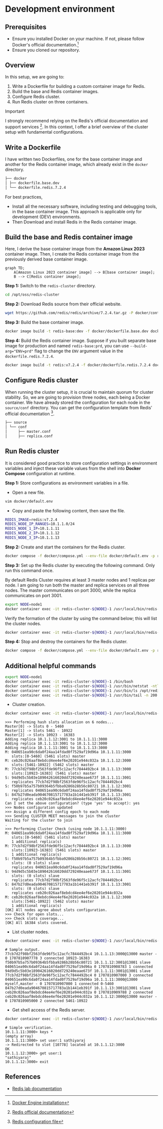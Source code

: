 # Development environment

## Prerequisites

- Ensure you installed Docker on your machine. If not, please follow Docker's official documentation.[^1]
- Ensure you cloned our repository.

## Overview

In this setup, we are going to:
1. Write a Dockerfile for building a custom container image for Redis.
2. Build the base and Redis container images.
3. Configure Redis cluster.
4. Run Redis cluster on three containers.

> [!IMPORTANT] 
> I strongly recommend relying on the Redis's official documentation and support services [^2]. In this context, I offer a brief overview of the cluster setup with fundamental configurations.

## Write a Dockerfile

I have written two Dockerfiles, one for the base container image and another for the Redis container image, which already exist in the `docker` directory.

```bash
├── docker
│ ├── dockerfile.base.dev
│ └── dockerfile.redis.7.2.4
```

For best practices,
- Install all the necessary software, including testing and debugging tools, in the base container image. This approach is applicable only for development (DEV) environments.
- Then Download and install Redis in the Redis container image.

## Build the base and Redis container image

Here, I derive the base container image from the **Amazon Linux 2023** container image. Then, I create the Redis container image from the previously derived base container image.

```mermaid
graph TD;
    A[Amazon Linux 2023 container image] --> B[base container image];
    B --> C[Redis container image];
```

**Step 1:** Switch to the `redis-cluster` directory.

```bash
cd /opt/oss/redis-cluster
```

**Step 2:** Download Redis source from their official website.

```bash
wget https://github.com/redis/redis/archive/7.2.4.tar.gz -P docker/context/binary
```

**Step 3:** Build the base container image.

```bash
docker image build -t redis-base:dev -f docker/dockerfile.base.dev docker/context
```

**Step 4:** Build the Redis container image.  Suppose if you built separate base image for production and named `redis-base:prd`, you can use `--build-arg="ENV=prd"` flag to change the `ENV` argument value in the `dockerfile.redis.7.2.4`.

```bash
docker image build -t redis:v7.2.4 -f docker/dockerfile.redis.7.2.4 docker/context
```

## Configure Redis cluster

When running the cluster setup, it is crucial to maintain quorum for cluster stability. So, we are going to provision three nodes, each being a Docker container. We have already stored the configuration for each node in the `source/conf` directory.  You can get the configuration template from Redis' official documentation [^3].

```bash
├── source
│ └── conf
│     ├── master.conf
│     ├── replica.conf
```

## Run Redis cluster

It is considered good practice to store configuration settings in environment variables and inject these variable values from the shell into **Docker Compose** configuration at runtime.

**Step 1:** Store configurations as environment variables in a file.

- Open a new file. 

```bash
vim docker/default.env
```

- Copy and paste the following content, then save the file.

```bash
REDIS_IMAGE=redis:v7.2.4
REDIS_NODE_IP_RANGES=10.1.1.0/24
REDIS_NODE_1_IP=10.1.1.11
REDIS_NODE_2_IP=10.1.1.12
REDIS_NODE_3_IP=10.1.1.13
```

**Step 2:** Create and start the containers for the Redis cluster.

```bash
docker compose -f docker/compose.yml --env-file docker/default.env -p redis-cluster up -d
```

**Step 3:** Set up the Redis cluster by executing the following command. Only run this command once.

By default Redis Cluster requires at least 3 master nodes and 1 replicas per node.  I am going to run both the master and replica services on all three nodes. The master communicates on port 3000, while the replica communicates on port 3001.

```bash
export NODE=node1
docker container exec -it redis-cluster-${NODE}-1 /usr/local/bin/redis-cli --cluster create 10.1.1.11:3000 10.1.1.12:3000 10.1.1.13:3000 10.1.1.11:3001 10.1.1.12:3001 10.1.1.13:3001 --cluster-replicas 1
```

Verify the formation of the cluster by using the command below; this will list the cluster nodes.

```bash
docker container exec -it redis-cluster-${NODE}-1 /usr/local/bin/redis-cli -p 3000 cluster nodes
```


**Step 4:** Stop and destroy the containers for the Redis cluster.

```bash
docker compose -f docker/compose.yml --env-file docker/default.env -p redis-cluster down
```

## Additional helpful commands

```bash
export NODE=node1
docker container exec -it redis-cluster-${NODE}-1 /bin/bash
docker container exec -it redis-cluster-${NODE}-1 /usr/bin/netstat -ntlp
docker container exec -it redis-cluster-${NODE}-1 /usr/bin/ls /opt/redis/data
docker container exec -it redis-cluster-${NODE}-1 /usr/bin/tail -n 200 /opt/redis/log/master.log
```

- Cluster creation.

```bash
docker container exec -it redis-cluster-${NODE}-1 /usr/local/bin/redis-cli --cluster create 10.1.1.11:3000 10.1.1.12:3000 10.1.1.13:3000 10.1.1.11:3001 10.1.1.12:3001 10.1.1.13:3001 --cluster-replicas 1
```

```
>>> Performing hash slots allocation on 6 nodes...
Master[0] -> Slots 0 - 5460
Master[1] -> Slots 5461 - 10922
Master[2] -> Slots 10923 - 16383
Adding replica 10.1.1.12:3001 to 10.1.1.11:3000
Adding replica 10.1.1.13:3001 to 10.1.1.12:3000
Adding replica 10.1.1.11:3001 to 10.1.1.13:3000
M: 040651ea90c6da0f24aa14fdad0f7529af19d96a 10.1.1.11:3000
   slots:[0-5460] (5461 slots) master
M: ceb20c026aaf8ebdcd4ee4ef6e20201e944c032a 10.1.1.12:3000
   slots:[5461-10922] (5462 slots) master
M: 77cb7d2f98bf2563fde96f5c12acfc7844492bc4 10.1.1.13:3000
   slots:[10923-16383] (5461 slots) master
S: 94d9d5c5b03e189042616020dd729240eaae673f 10.1.1.11:3001
   replicates 77cb7d2f98bf2563fde96f5c12acfc7844492bc4
S: f50b97b5a757b09364b5fbba9286b28b56c80721 10.1.1.12:3001
   replicates 040651ea90c6da0f24aa14fdad0f7529af19d96a
S: 847b27d0eada904670815717783a1b1441eb391f 10.1.1.13:3001
   replicates ceb20c026aaf8ebdcd4ee4ef6e20201e944c032a
Can I set the above configuration? (type 'yes' to accept): yes
>>> Nodes configuration updated
>>> Assign a different config epoch to each node
>>> Sending CLUSTER MEET messages to join the cluster
Waiting for the cluster to join
.
>>> Performing Cluster Check (using node 10.1.1.11:3000)
M: 040651ea90c6da0f24aa14fdad0f7529af19d96a 10.1.1.11:3000
   slots:[0-5460] (5461 slots) master
   1 additional replica(s)
M: 77cb7d2f98bf2563fde96f5c12acfc7844492bc4 10.1.1.13:3000
   slots:[10923-16383] (5461 slots) master
   1 additional replica(s)
S: f50b97b5a757b09364b5fbba9286b28b56c80721 10.1.1.12:3001
   slots: (0 slots) slave
   replicates 040651ea90c6da0f24aa14fdad0f7529af19d96a
S: 94d9d5c5b03e189042616020dd729240eaae673f 10.1.1.11:3001
   slots: (0 slots) slave
   replicates 77cb7d2f98bf2563fde96f5c12acfc7844492bc4
S: 847b27d0eada904670815717783a1b1441eb391f 10.1.1.13:3001
   slots: (0 slots) slave
   replicates ceb20c026aaf8ebdcd4ee4ef6e20201e944c032a
M: ceb20c026aaf8ebdcd4ee4ef6e20201e944c032a 10.1.1.12:3000
   slots:[5461-10922] (5462 slots) master
   1 additional replica(s)
[OK] All nodes agree about slots configuration.
>>> Check for open slots...
>>> Check slots coverage...
[OK] All 16384 slots covered.
```

- List cluster nodes.

```bash
docker container exec -it redis-cluster-${NODE}-1 /usr/local/bin/redis-cli -p 3000 cluster nodes
```

```
# Sample output.
77cb7d2f98bf2563fde96f5c12acfc7844492bc4 10.1.1.13:3000@13000 master - 0 1707810907778 3 connected 10923-16383
f50b97b5a757b09364b5fbba9286b28b56c80721 10.1.1.12:3001@13001 slave 040651ea90c6da0f24aa14fdad0f7529af19d96a 0 1707810908783 1 connected
94d9d5c5b03e189042616020dd729240eaae673f 10.1.1.11:3001@13001 slave 77cb7d2f98bf2563fde96f5c12acfc7844492bc4 0 1707810907000 3 connected
040651ea90c6da0f24aa14fdad0f7529af19d96a 10.1.1.11:3000@13000 myself,master - 0 1707810907000 1 connected 0-5460
847b27d0eada904670815717783a1b1441eb391f 10.1.1.13:3001@13001 slave ceb20c026aaf8ebdcd4ee4ef6e20201e944c032a 0 1707810909788 2 connected
ceb20c026aaf8ebdcd4ee4ef6e20201e944c032a 10.1.1.12:3000@13000 master - 0 1707810905000 2 connected 5461-10922
```

- Get shell access of the Redis server.

```bash
docker container exec -it redis-cluster-${NODE}-1 /usr/local/bin/redis-cli -c -h 10.1.1.11 -p 3000
```

```
# Simple verification.
10.1.1.11:3000> keys *
(empty array)
10.1.1.11:3000> set user:1 sathiyaraj
-> Redirected to slot [10778] located at 10.1.1.12:3000
OK
10.1.1.12:3000> get user:1
"sathiyaraj"
10.1.1.12:3000> exit
```

## References
- [Redis lab documentation](https://developer.redis.com/operate/redis-at-scale/scalability/exercise-1/)

[^1]: [Docker Engine installation](https://docs.docker.com/engine/install)
[^2]: [Redis official documentation](https://redis.io/docs/management/scaling/)
[^3]: [Redis configuration file](https://redis.io/docs/management/config-file/)
